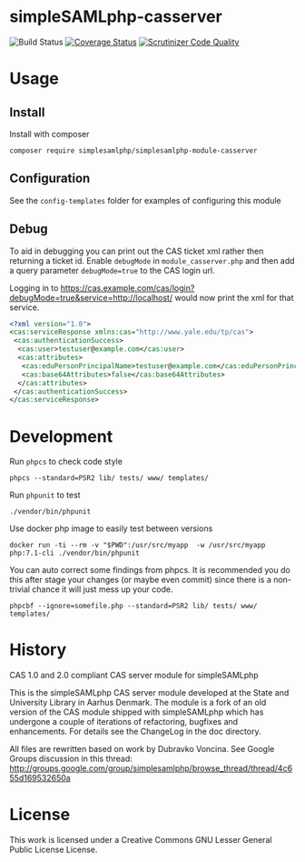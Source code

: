 simpleSAMLphp-casserver
=========================

![Build Status](https://github.com/simplesamlphp/simplesamlphp-module-casserver/workflows/CI/badge.svg?branch=master)
[![Coverage Status](https://codecov.io/gh/simplesamlphp/simplesamlphp-module-casserver/branch/master/graph/badge.svg)](https://codecov.io/gh/simplesamlphp/simplesamlphp-module-casserver)
[![Scrutinizer Code Quality](https://scrutinizer-ci.com/g/simplesamlphp/simplesamlphp-module-casserver/badges/quality-score.png?b=master)](https://scrutinizer-ci.com/g/simplesamlphp/simplesamlphp-module-casserver/?branch=master)

# Usage

## Install

Install with composer

    composer require simplesamlphp/simplesamlphp-module-casserver

## Configuration

See the `config-templates` folder for examples of configuring this module

## Debug

To aid in debugging you can print out the CAS ticket xml rather then returning a ticket id.
Enable `debugMode` in `module_casserver.php` and then add a query parameter `debugMode=true` to the CAS login url.

Logging in to https://cas.example.com/cas/login?debugMode=true&service=http://localhost/ would now print the xml for that service.

```xml
<?xml version="1.0">
<cas:serviceResponse xmlns:cas="http://www.yale.edu/tp/cas">
 <cas:authenticationSuccess>
  <cas:user>testuser@example.com</cas:user>
  <cas:attributes>
   <cas:eduPersonPrincipalName>testuser@example.com</cas:eduPersonPrincipalName>
   <cas:base64Attributes>false</cas:base64Attributes>
  </cas:attributes>
 </cas:authenticationSuccess>
</cas:serviceResponse>
```

# Development

Run `phpcs` to check code style

    phpcs --standard=PSR2 lib/ tests/ www/ templates/

Run `phpunit` to test

    ./vendor/bin/phpunit
    
Use docker php image to easily test between versions

    docker run -ti --rm -v "$PWD":/usr/src/myapp  -w /usr/src/myapp php:7.1-cli ./vendor/bin/phpunit


You can auto correct some findings from phpcs. It is recommended you do this after stage your changes (or maybe even commit) since there is a non-trivial chance it will just mess up your code.

    phpcbf --ignore=somefile.php --standard=PSR2 lib/ tests/ www/ templates/
    
# History
CAS 1.0 and 2.0 compliant CAS server module for simpleSAMLphp

This is the simpleSAMLphp CAS server module developed at the State and University Library in Aarhus Denmark.
The module is a fork of an old version of the CAS module shipped with simpleSAMLphp which has undergone a couple of
iterations of refactoring, bugfixes and enhancements. For details see the ChangeLog in the doc directory.

All files are rewritten based on work by Dubravko Voncina. See Google Groups discussion in this thread:
http://groups.google.com/group/simplesamlphp/browse_thread/thread/4c655d169532650a

# License
This work is licensed under a Creative Commons GNU Lesser General Public License License.

